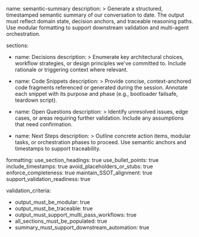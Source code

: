 name: semantic-summary
description: >
  Generate a structured, timestamped semantic summary of our conversation to date.
  The output must reflect domain state, decision anchors, and traceable reasoning paths.
  Use modular formatting to support downstream validation and multi-agent orchestration.

sections:
  - name: Decisions
    description: >
      Enumerate key architectural choices, workflow strategies, or design principles we've committed to.
      Include rationale or triggering context where relevant.

  - name: Code Snippets
    description: >
      Provide concise, context-anchored code fragments referenced or generated during the session.
      Annotate each snippet with its purpose and phase (e.g., bootloader failsafe, teardown script).

  - name: Open Questions
    description: >
      Identify unresolved issues, edge cases, or areas requiring further validation.
      Include any assumptions that need confirmation.

  - name: Next Steps
    description: >
      Outline concrete action items, modular tasks, or orchestration phases to proceed.
      Use semantic anchors and timestamps to support traceability.

formatting:
  use_section_headings: true
  use_bullet_points: true
  include_timestamps: true
  avoid_placeholders_or_stubs: true
  enforce_completeness: true
  maintain_SSOT_alignment: true
  support_validation_readiness: true

validation_criteria:
  - output_must_be_modular: true
  - output_must_be_traceable: true
  - output_must_support_multi_pass_workflows: true
  - all_sections_must_be_populated: true
  - summary_must_support_downstream_automation: true